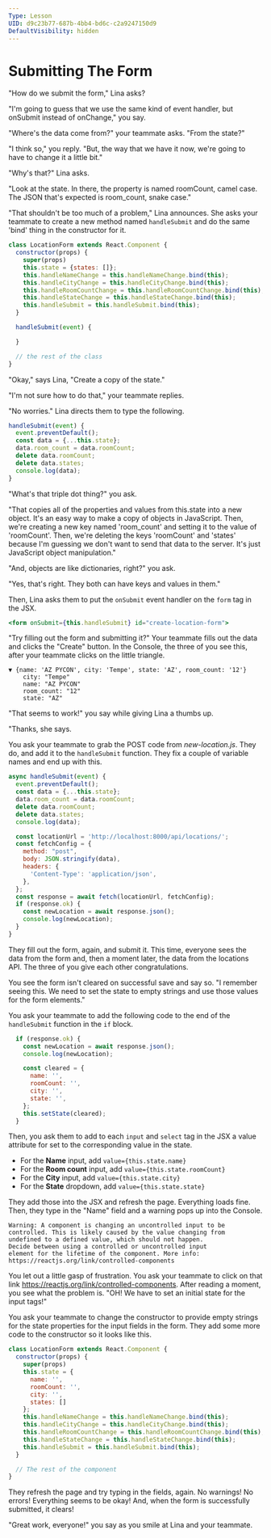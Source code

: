 ```yaml
---
Type: Lesson
UID: d9c23b77-687b-4bb4-bd6c-c2a9247150d9
DefaultVisibility: hidden
---
```


# Submitting The Form

"How do we submit the form," Lina asks?

"I'm going to guess that we use the same kind of event
handler, but onSubmit instead of onChange," you say.

"Where's the data come from?" your teammate asks. "From the
state?"

"I think so," you reply. "But, the way that we have it now,
we're going to have to change it a little bit."

"Why's that?" Lina asks.

"Look at the state. In there, the property is named
roomCount, camel case. The JSON that's expected is
room_count, snake case."

"That shouldn't be too much of a problem," Lina announces.
She asks your teammate to create a new method named
`handleSubmit` and do the same 'bind' thing in the
constructor for it.

```javascript
class LocationForm extends React.Component {
  constructor(props) {
    super(props)
    this.state = {states: []};
    this.handleNameChange = this.handleNameChange.bind(this);
    this.handleCityChange = this.handleCityChange.bind(this);
    this.handleRoomCountChange = this.handleRoomCountChange.bind(this);
    this.handleStateChange = this.handleStateChange.bind(this);
    this.handleSubmit = this.handleSubmit.bind(this);
  }

  handleSubmit(event) {

  }

  // the rest of the class
}
```

"Okay," says Lina, "Create a copy of the state."

"I'm not sure how to do that," your teammate replies.

"No worries." Lina directs them to type the following.

```javascript
handleSubmit(event) {
  event.preventDefault();
  const data = {...this.state};
  data.room_count = data.roomCount;
  delete data.roomCount;
  delete data.states;
  console.log(data);
}
```

"What's that triple dot thing?" you ask.

"That copies all of the properties and values from
this.state into a new object. It's an easy way to make a
copy of objects in JavaScript. Then, we're creating a new
key named 'room_count' and setting it to the value of
'roomCount'. Then, we're deleting the keys 'roomCount' and
'states' because I'm guessing we don't want to send that
data to the server. It's just JavaScript object
manipulation."

"And, objects are like dictionaries, right?" you ask.

"Yes, that's right. They both can have keys and values in
them."

Then, Lina asks them to put the `onSubmit` event handler on
the `form` tag in the JSX.

```jsx
<form onSubmit={this.handleSubmit} id="create-location-form">
```

"Try filling out the form and submitting it?" Your teammate
fills out the data and clicks the "Create" button. In the
Console, the three of you see this, after your teammate
clicks on the little triangle.

```text
▼ {name: 'AZ PYCON', city: 'Tempe', state: 'AZ', room_count: '12'}
    city: "Tempe"
    name: "AZ PYCON"
    room_count: "12"
    state: "AZ"
```

"That seems to work!" you say while giving Lina a thumbs up.

"Thanks, she says.

You ask your teammate to grab the POST code from
_new-location.js_. They do, and add it to the `handleSubmit`
function. They fix a couple of variable names and end up
with this.

```javascript
async handleSubmit(event) {
  event.preventDefault();
  const data = {...this.state};
  data.room_count = data.roomCount;
  delete data.roomCount;
  delete data.states;
  console.log(data);

  const locationUrl = 'http://localhost:8000/api/locations/';
  const fetchConfig = {
    method: "post",
    body: JSON.stringify(data),
    headers: {
      'Content-Type': 'application/json',
    },
  };
  const response = await fetch(locationUrl, fetchConfig);
  if (response.ok) {
    const newLocation = await response.json();
    console.log(newLocation);
  }
}
```

They fill out the form, again, and submit it. This time,
everyone sees the data from the form and, then a moment
later, the data from the locations API. The three of you
give each other congratulations.

You see the form isn't cleared on successful save and say
so. "I remember seeing this. We need to set the state to
empty strings and use those values for the form elements."

You ask your teammate to add the following code to the end
of the `handleSubmit` function in the `if` block.

```javascript
  if (response.ok) {
    const newLocation = await response.json();
    console.log(newLocation);

    const cleared = {
      name: '',
      roomCount: '',
      city: '',
      state: '',
    };
    this.setState(cleared);
  }
```

Then, you ask them to add to each `input` and `select` tag
in the JSX a value attribute for set to the corresponding
value in the state.

* For the **Name** input, add `value={this.state.name}`
* For the **Room count** input, add
  `value={this.state.roomCount}`
* For the **City** input, add `value={this.state.city}`
* For the **State** dropdown, add `value={this.state.state}`

They add those into the JSX and refresh the page. Everything
loads fine. Then, they type in the "Name" field and a
warning pops up into the Console.

```text
Warning: A component is changing an uncontrolled input to be
controlled. This is likely caused by the value changing from
undefined to a defined value, which should not happen.
Decide between using a controlled or uncontrolled input
element for the lifetime of the component. More info:
https://reactjs.org/link/controlled-components
```

You let out a little gasp of frustration. You ask your
teammate to click on that link
<https://reactjs.org/link/controlled-components>. After
reading a moment, you see what the problem is. "OH! We have
to set an initial state for the input tags!"

You ask your teammate to change the constructor to provide
empty strings for the state properties for the input fields
in the form. They add some more code to the constructor so
it looks like this.

```javascript
class LocationForm extends React.Component {
  constructor(props) {
    super(props)
    this.state = {
      name: '',
      roomCount: '',
      city: '',
      states: []
    };
    this.handleNameChange = this.handleNameChange.bind(this);
    this.handleCityChange = this.handleCityChange.bind(this);
    this.handleRoomCountChange = this.handleRoomCountChange.bind(this);
    this.handleStateChange = this.handleStateChange.bind(this);
    this.handleSubmit = this.handleSubmit.bind(this);
  }

  // The rest of the component
}
```

They refresh the page and try typing in the fields, again.
No warnings! No errors! Everything seems to be okay! And,
when the form is successfully submitted, it clears!

"Great work, everyone!" you say as you smile at Lina and
your teammate.
